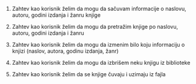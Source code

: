 1. Zahtev kao korisnik želim da mogu da sačuvam informacije o naslovu, autoru, godini izdanja i žanru knjige

2. Zahtev kao korisnik želim da mogu da pretražim knjige po naslovu, autoru, godini izdanja i žanru

3. Zahtev kao korisnik želim da mogu da izmenim bilo koju informaciju o knjizi (naslov, autora, godinu izdanja, žanr)

4. Zahtev kao korisnik želim da mogu da izbrišem neku knjigu iz biblioteke

5. Zahtev kao korisnik želim da se knjige čuvaju i uzimaju iz fajla
